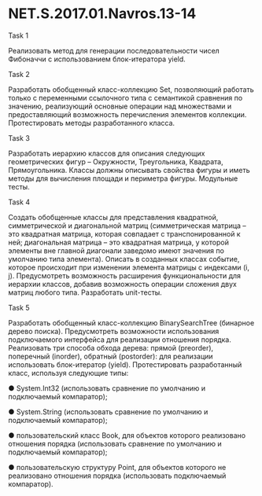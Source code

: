 # NET.S.2017.01.Navros.13-14


Task 1

Реализовать метод для генерации  последовательности чисел Фибоначчи с использованием блок-итератора yield.


Task 2

Разработать обобщенный класс-коллекцию Set, позволяющий работать только с переменными ссылочного типа с семантикой сравнения по значению, реализующий основные операции над множествами и предоставляющий возможность перечисления элементов коллекции. Протестировать методы разработанного класса.


Task 3

Разработать иерархию классов для описания следующих геометрических фигур – Окружности, Треугольника, Квадрата, Прямоугольника. Классы должны описывать свойства фигуры и иметь методы для вычисления площади и периметра фигуры. Модульные тесты.


Task 4

Создать обобщенные классы для представления квадратной, симметрической и диагональной матриц (симметрическая матрица – это квадратная матрица, которая совпадает с транспонированной к ней; диагональная матрица – это квадратная матрица, у которой элементы вне главной диагонали заведомо имеют значения по умолчанию типа элемента). Описать в созданных классах событие, которое происходит при изменении элемента матрицы с индексами (i, j).  Предусмотреть возможность расширения функциональности для иерархии классов, добавив возможность операции сложения двух матриц любого типа. Разработать unit-тесты.


Task 5

Разработать обобщенный класс-коллекцию BinarySearchTree (бинарное дерево поиска). Предусмотреть возможности использования подключаемого интерфейса для реализации отношения порядка. Реализовать три способа обхода дерева: прямой (preorder), поперечный (inorder), обратный (postorder): для реализации использовать блок-итератор (yield). Протестировать разработанный класс, используя следующие типы:

●	System.Int32 (использовать сравнение по умолчанию и подключаемый компаратор); 

●	System.String (использовать сравнение по умолчанию и подключаемый компаратор); 

●	пользовательский класс Book, для объектов которого реализовано отношения порядка (использовать сравнение по умолчанию и подключаемый компаратор); 

●	пользовательскую структуру Point, для объектов которого не реализовано отношения порядка (использовать подключаемый компаратор).
